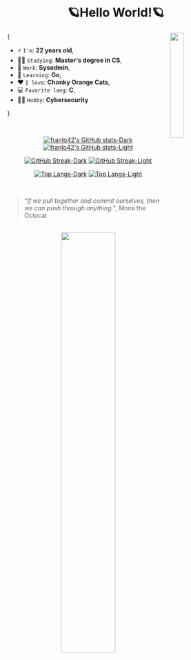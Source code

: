 <h1 align="center">🪐Hello World!🪐</h1>

<img align='right' src='https://octodex.github.com/images/securitocat.png' width='25%'>  

{  

* ⚡ `I'm`: **22 years old**,
* 👨‍💻 `Studying`: **Master's degree in CS**,
* 💼 `Work`: **Sysadmin**,
* 🌱 `Learning`: **Go**,
* ❤️ `I love`: **Chonky Orange Cats**,
* 💻 `Favorite lang`: **C**,
* 🕵️‍♂️ `Hobby`: **Cybersecurity**

}

<br>

<div align="center">
  
[![franlo42's GitHub stats-Dark](https://github-readme-stats.vercel.app/api?username=franlo42&show=prs_merged_percentage&show_icons=true&hide_border=true&theme=ocean_dark#gh-dark-mode-only)](https://github.com/anuraghazra/github-readme-stats#gh-dark-mode-only)
[![franlo42's GitHub stats-Light](https://github-readme-stats.vercel.app/api?username=franlo42&show=prs_merged_percentage&show_icons=true&hide_border=true&theme=catppuccin_latte#gh-light-mode-only)](https://github.com/anuraghazra/github-readme-stats#gh-light-mode-only)

[![GitHub Streak-Dark](https://streak-stats.demolab.com?user=franlo42&hide_border=true&date_format=j%2Fn%5B%2FY%5D&theme=ocean-dark#gh-dark-mode-only)](https://git.io/streak-stats#gh-dark-mode-only)
[![GitHub Streak-Light](https://streak-stats.demolab.com?user=franlo42&hide_border=true&date_format=j%2Fn%5B%2FY%5D&theme=catppuccin_latte#gh-light-mode-only)](https://git.io/streak-stats#gh-light-mode-only)

[![Top Langs-Dark](https://github-readme-stats.vercel.app/api/top-langs/?username=franlo42&layout=compact&exclude_repo=wariokart3d,3jsPlayground&hide_border=true&theme=ocean_dark#gh-dark-mode-only)](https://github.com/anuraghazra/github-readme-stats#gh-dark-mode-only)
[![Top Langs-Light](https://github-readme-stats.vercel.app/api/top-langs/?username=franlo42&layout=compact&exclude_repo=wariokart3d,3jsPlayground&hide_border=true&theme=catppuccin_latte#gh-light-mode-only)](https://github.com/anuraghazra/github-readme-stats#gh-light-mode-only)

</div>

<br>

> "*If we pull together and commit ourselves, then we can push through anything.*", Mona the Octocat

<br>

<div align='center'> 
<img src='https://github.com/user-attachments/assets/be7ecfe4-5de0-45c2-a2ea-3793ec3141db' width='50%'>   
</div>
